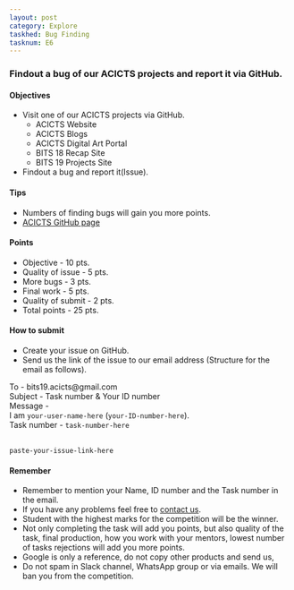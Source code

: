 ```yaml
---
layout: post
category: Explore
taskhed: Bug Finding
tasknum: E6
---
```

### Findout a bug of our ACICTS projects and report it via GitHub.


#### **Objectives**

- Visit one of our ACICTS projects via GitHub.
    - ACICTS Website
    - ACICTS Blogs
    - ACICTS Digital Art Portal
    - BITS 18 Recap Site
    - BITS 19 Projects Site
- Findout a bug and report it(Issue).

#### **Tips**

- Numbers of finding bugs will gain you more points.
- [ACICTS GitHub page](https://github.com/acicts)

#### **Points**

- Objective - 10 pts.
- Quality of issue - 5 pts.
- More bugs - 3 pts.
- Final work - 5 pts.
- Quality of submit - 2 pts.
- <div class="total">Total points - 25 pts.</div>

#### **How to submit**

- Create your issue on GitHub.
- Send us the link of the issue to our email address (Structure for the email as follows).

<div class="highlightcode">
To - bits19.acicts@gmail.com
<br/>
Subject - Task number & Your ID number
<br/>
Message -
<br/>
I am <code>your-user-name-here</code> (<code>your-ID-number-here</code>).
<br/>
Task number - <code>task-number-here</code>
<br/><br/>

<code>paste-your-issue-link-here</code>
<br/>
</div>

#### **Remember**
- Remember to mention your Name, ID number and the Task number in the email.
- If you have any problems feel free to <a href="../contact.html" target="_blank">contact us</a>.
- Student with the highest marks for the competition will be the winner.
- Not only completing the task will add you points, but also quality of the task, final production, how you work with your mentors, lowest number of tasks rejections will add you more points.
- Google is only a reference, do not copy other products and send us,
- Do not spam in Slack channel, WhatsApp group or via emails. We will ban you from the competition.
